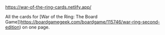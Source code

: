 https://war-of-the-ring-cards.netlify.app/

All the cards for [War of the Ring: The Board Game])https://boardgamegeek.com/boardgame/115746/war-ring-second-edition) on one page.

